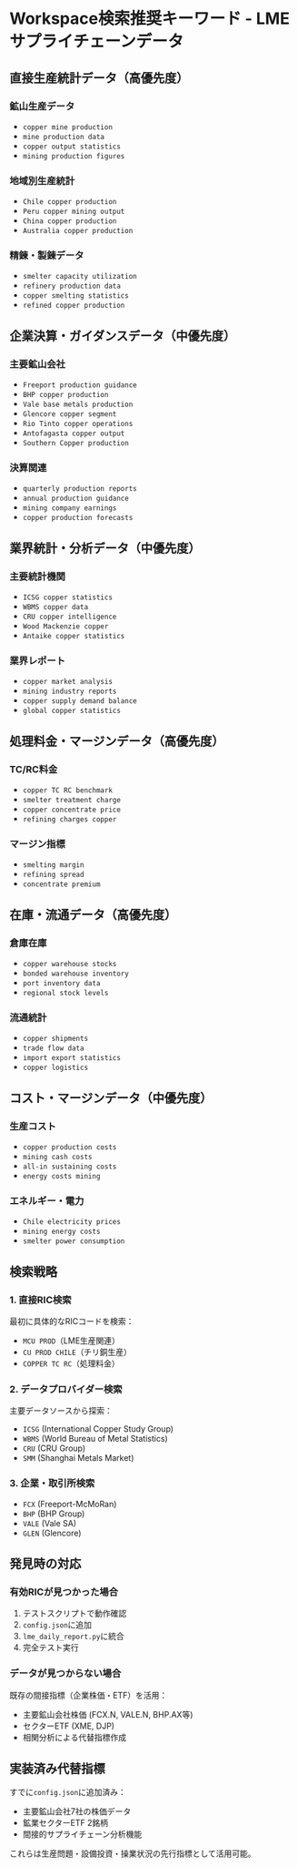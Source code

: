 # Workspace検索推奨キーワード - LMEサプライチェーンデータ

## 直接生産統計データ（高優先度）

### 鉱山生産データ
- `copper mine production`
- `mine production data`
- `copper output statistics`
- `mining production figures`

### 地域別生産統計
- `Chile copper production`
- `Peru copper mining output`
- `China copper production`
- `Australia copper production`

### 精錬・製錬データ
- `smelter capacity utilization`
- `refinery production data`
- `copper smelting statistics`
- `refined copper production`

## 企業決算・ガイダンスデータ（中優先度）

### 主要鉱山会社
- `Freeport production guidance`
- `BHP copper production`
- `Vale base metals production`
- `Glencore copper segment`
- `Rio Tinto copper operations`
- `Antofagasta copper output`
- `Southern Copper production`

### 決算関連
- `quarterly production reports`
- `annual production guidance`
- `mining company earnings`
- `copper production forecasts`

## 業界統計・分析データ（中優先度）

### 主要統計機関
- `ICSG copper statistics`
- `WBMS copper data`
- `CRU copper intelligence`
- `Wood Mackenzie copper`
- `Antaike copper statistics`

### 業界レポート
- `copper market analysis`
- `mining industry reports`
- `copper supply demand balance`
- `global copper statistics`

## 処理料金・マージンデータ（高優先度）

### TC/RC料金
- `copper TC RC benchmark`
- `smelter treatment charge`
- `copper concentrate price`
- `refining charges copper`

### マージン指標
- `smelting margin`
- `refining spread`
- `concentrate premium`

## 在庫・流通データ（高優先度）

### 倉庫在庫
- `copper warehouse stocks`
- `bonded warehouse inventory`
- `port inventory data`
- `regional stock levels`

### 流通統計
- `copper shipments`
- `trade flow data`
- `import export statistics`
- `copper logistics`

## コスト・マージンデータ（中優先度）

### 生産コスト
- `copper production costs`
- `mining cash costs`
- `all-in sustaining costs`
- `energy costs mining`

### エネルギー・電力
- `Chile electricity prices`
- `mining energy costs`
- `smelter power consumption`

## 検索戦略

### 1. 直接RIC検索
最初に具体的なRICコードを検索：
- `MCU PROD`（LME生産関連）
- `CU PROD CHILE`（チリ銅生産）
- `COPPER TC RC`（処理料金）

### 2. データプロバイダー検索
主要データソースから探索：
- `ICSG` (International Copper Study Group)
- `WBMS` (World Bureau of Metal Statistics)
- `CRU` (CRU Group)
- `SMM` (Shanghai Metals Market)

### 3. 企業・取引所検索
- `FCX` (Freeport-McMoRan)
- `BHP` (BHP Group)
- `VALE` (Vale SA)
- `GLEN` (Glencore)

## 発見時の対応

### 有効RICが見つかった場合
1. テストスクリプトで動作確認
2. `config.json`に追加
3. `lme_daily_report.py`に統合
4. 完全テスト実行

### データが見つからない場合
既存の間接指標（企業株価・ETF）を活用：
- 主要鉱山会社株価 (FCX.N, VALE.N, BHP.AX等)
- セクターETF (XME, DJP)
- 相関分析による代替指標作成

## 実装済み代替指標

すでに`config.json`に追加済み：
- 主要鉱山会社7社の株価データ
- 鉱業セクターETF 2銘柄
- 間接的サプライチェーン分析機能

これらは生産問題・設備投資・操業状況の先行指標として活用可能。